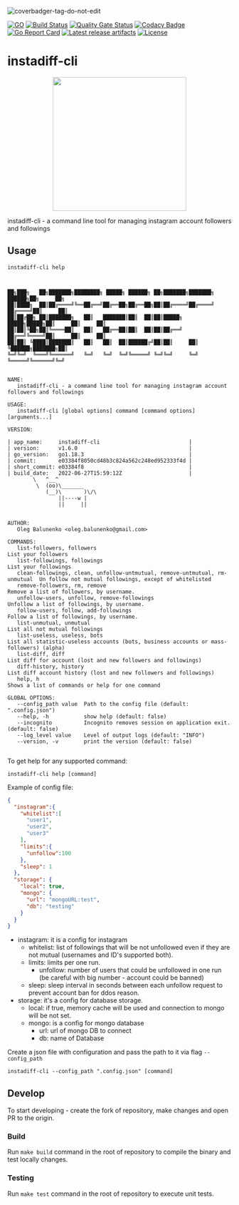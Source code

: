 ![coverbadger-tag-do-not-edit](https://img.shields.io/badge/coverage-12.81%25-brightgreen?longCache=true&style=flat)

[![GO](https://img.shields.io/github/go-mod/go-version/obalunenko/instadiff-cli)](https://golang.org/doc/devel/release.html)
[![Build Status](https://travis-ci.com/obalunenko/instadiff-cli.svg?branch=master)](https://travis-ci.com/obalunenko/instadiff-cli)
[![Quality Gate Status](https://sonarcloud.io/api/project_badges/measure?project=obalunenko_instadiff-cli&metric=alert_status)](https://sonarcloud.io/summary/new_code?id=obalunenko_instadiff-cli)
[![Codacy Badge](https://api.codacy.com/project/badge/Grade/e1b08a94c9cb45f4ac86391ef936166e)](https://www.codacy.com/manual/oleg.balunenko/instadiff-cli?utm_source=github.com&amp;utm_medium=referral&amp;utm_content=obalunenko/instadiff-cli&amp;utm_campaign=Badge_Grade)
[![Go Report Card](https://goreportcard.com/badge/github.com/obalunenko/instadiff-cli)](https://goreportcard.com/report/github.com/obalunenko/instadiff-cli)
[![Latest release artifacts](https://img.shields.io/github/v/release/obalunenko/instadiff-cli)](https://github.com/obalunenko/instadiff-cli/releases/latest)
[![License](https://img.shields.io/github/license/obalunenko/instadiff-cli)](/LICENSE)

# instadiff-cli

<p align="center">
  <img src="https://github.com/obalunenko/instadiff-cli/blob/master/assets/gopher.png" alt="" width="300">
  <br>
</p>

instadiff-cli - a command line tool for managing instagram account followers and followings

## Usage

```shell script
instadiff-cli help
```

```text


██╗███╗   ██╗███████╗████████╗ █████╗ ██████╗ ██╗███████╗███████╗     ██████╗██╗     ██╗
██║████╗  ██║██╔════╝╚══██╔══╝██╔══██╗██╔══██╗██║██╔════╝██╔════╝    ██╔════╝██║     ██║
██║██╔██╗ ██║███████╗   ██║   ███████║██║  ██║██║█████╗  █████╗█████╗██║     ██║     ██║
██║██║╚██╗██║╚════██║   ██║   ██╔══██║██║  ██║██║██╔══╝  ██╔══╝╚════╝██║     ██║     ██║
██║██║ ╚████║███████║   ██║   ██║  ██║██████╔╝██║██║     ██║         ╚██████╗███████╗██║
╚═╝╚═╝  ╚═══╝╚══════╝   ╚═╝   ╚═╝  ╚═╝╚═════╝ ╚═╝╚═╝     ╚═╝          ╚═════╝╚══════╝╚═╝


NAME:
   instadiff-cli - a command line tool for managing instagram account followers and followings

USAGE:
   instadiff-cli [global options] command [command options] [arguments...]

VERSION:

| app_name:     instadiff-cli                            |
| version:      v1.6.0                                   |
| go_version:   go1.18.3                                 |
| commit:       e03384f8050cd48b3c824a562c248ed952333f4d |
| short_commit: e03384f8                                 |
| build_date:   2022-06-27T15:59:12Z                     |
        \   ^__^
         \  (oo)\_______
            (__)\       )\/\
                ||----w |
                ||     ||


AUTHOR:
   Oleg Balunenko <oleg.balunenko@gmail.com>

COMMANDS:
   list-followers, followers                                                   List your followers
   list-followings, followings                                                 List your followings
   clean-followings, clean, unfollow-untmutual, remove-untmutual, rm-unmutual  Un follow not mutual followings, except of whitelisted
   remove-followers, rm, remove                                                Remove a list of followers, by username.
   unfollow-users, unfollow, remove-followings                                 Unfollow a list of followings, by username.
   follow-users, follow, add-followings                                        Follow a list of followings, by username.
   list-unmutual, unmutual                                                     List all not mutual followings
   list-useless, useless, bots                                                 List all statistic-useless accounts (bots, business accounts or mass-followers) (alpha)
   list-diff, diff                                                             List diff for account (lost and new followers and followings)
   diff-history, history                                                       List diff account history (lost and new followers and followings)
   help, h                                                                     Shows a list of commands or help for one command

GLOBAL OPTIONS:
   --config_path value  Path to the config file (default: ".config.json")
   --help, -h           show help (default: false)
   --incognito          Incognito removes session on application exit. (default: false)
   --log_level value    Level of output logs (default: "INFO")
   --version, -v        print the version (default: false)
   
```

To get help for any supported command:

``` shell script
instadiff-cli help [command]
```

Example of config file:

```json
{
  "instagram":{
    "whitelist":[
      "user1",
      "user2",
      "user3"
    ],
    "limits":{
      "unfollow":100
    },
    "sleep": 1
  },
  "storage": {
    "local": true,
    "mongo": {
      "url": "mongoURL:test",
      "db": "testing"
    }
  }
}
```

* instagram: it is a config for instagram
    * whitelist: list of followings that will be not unfollowed even if they are not mutual (usernames and ID's supported both).
    * limits: limits per one run.
        * unfollow: number of users that could be unfollowed in one run (be careful with big number - account could be banned)
    * sleep: sleep interval in seconds between each unfollow request to prevent account ban for ddos reason.
* storage: it's a config for database storage. 
	* local: if true, memory cache will be used and connection to mongo will be not set.
	* mongo: is a config for mongo database
	  - url: url of mongo DB to connect
	  - db: name of Database

Create a json file with configuration and pass the path to it via flag `--config_path`

```shell script
instadiff-cli --config_path ".config.json" [command]
```

## Develop

To start developing - create the fork of repository, make changes and open PR to the origin.

### Build

Run `make build` command in the root of repository to compile the binary and test locally changes.

### Testing

Run `make test` command in the root of repository to execute unit tests.
